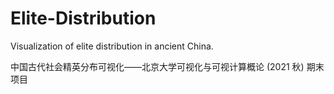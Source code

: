 # Elite-Distribution

Visualization of elite distribution in ancient China.

中国古代社会精英分布可视化——北京大学可视化与可视计算概论 (2021 秋) 期末项目
